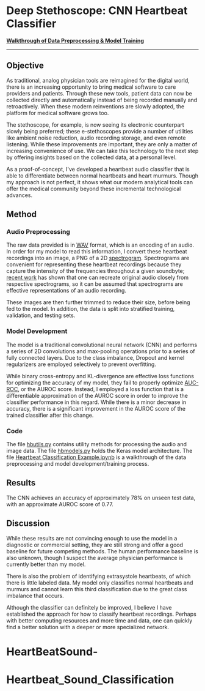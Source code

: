 # Deep Stethoscope: CNN Heartbeat Classifier

**[Walkthrough of Data Preprocessing & Model Training](Heartbeat%20Classification%20Example.ipynb)**

---

## Objective

As traditional, analog physician tools are reimagined for the digital world, there is an increasing opportunity to bring medical software to care providers and patients. Through these new tools, patient data can now be collected directly and automatically instead of being recorded manually and retroactively. When these modern reinventions are slowly adopted, the platform for medical software grows too.

The stethoscope, for example, is now seeing its electronic counterpart slowly being preferred; these e-stethoscopes provide a number of utilities like ambient noise reduction, audio recording storage, and even remote listening. While these improvements are important, they are only a matter of increasing convenience of use. We can take this technology to the next step by offering insights based on the collected data, at a personal level.

As a proof-of-concept, I've developed a heartbeat audio classifier that is able to differentiate between normal heartbeats and heart murmurs. Though my approach is not perfect, it shows what our modern analytical tools can offer the medical community beyond these incremental technological advances.

## Method

### Audio Preprocessing

The raw data provided is in [WAV](https://en.wikipedia.org/wiki/WAV) format, which is an encoding of an audio. In order for my model to read this information, I convert these heartbeat recordings into an image, a PNG of a 2D [spectrogram](https://en.wikipedia.org/wiki/Spectrogram). Spectrograms are convenient for representing these heartbeat recordings because they capture the intensity of the frequencies throughout a given soundbyte; [recent work](http://deepsound.io/dcgan_spectrograms.html) has shown that one can recreate original audio closely from respective spectrograms, so it can be assumed that spectrograms are effective representations of an audio recording.

These images are then further trimmed to reduce their size, before being fed to the model. In addition, the data is split into stratified training, validation, and testing sets.

### Model Development

The model is a traditional convolutional neural network (CNN) and performs a series of 2D convolutions and max-pooling operations prior to a series of fully connected layers. Due to the class imbalance, Dropout and kernel regularizers are employed selectively to prevent overfitting.

While binary cross-entropy and KL-divergence are effective loss functions for optimizing the accuracy of my model, they fail to properly optimize [AUC-ROC](http://gim.unmc.edu/dxtests/roc3.htm), or the AUROC score. Instead, I employed a loss function that is a differentiable approximation of the AUROC score in order to improve the classifier performance in this regard. While there is a minor decrease in accuracy, there is a significant improvement in the AUROC score of the trained classifier after this change.

### Code

The file [hbutils.py](hbutils.py) contains utility methods for processing the audio and image data. The file [hbmodels.py](hbmodels.py) holds the Keras model architecture. The file [Heartbeat Classification Example.ipynb](Heartbeat%20Classification%20Example.ipynb) is a walkthrough of the data preprocessing and model development/training process.

## Results

The CNN achieves an accuracy of approximately 78% on unseen test data, with an approximate AUROC score of 0.77.

## Discussion

While these results are not convincing enough to use the model in a diagnostic or commercial setting, they are still strong and offer a good baseline for future competing methods. The human performance baseline is also unknown, though I suspect the average physician performance is currently better than my model.

There is also the problem of identifying extrasystole heartbeats, of which there is little labeled data. My model only classifies normal heartbeats and murmurs and cannot learn this third classification due to the great class imbalance that occurs.

Although the classifier can definitely be improved, I believe I have established the approach for how to classify heartbeat recordings. Perhaps with better computing resources and more time and data, one can quickly find a better solution with a deeper or more specialized network.
# HeartBeatSound-
# Heartbeat_Sound_Classification
